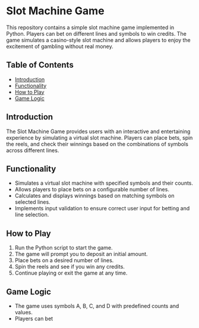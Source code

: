 # Slot Machine Game

This repository contains a simple slot machine game implemented in Python. Players can bet on different lines and symbols to win credits. The game simulates a casino-style slot machine and allows players to enjoy the excitement of gambling without real money.

## Table of Contents

- [Introduction](#introduction)
- [Functionality](#functionality)
- [How to Play](#how-to-play)
- [Game Logic](#game-logic)

## Introduction

The Slot Machine Game provides users with an interactive and entertaining experience by simulating a virtual slot machine. Players can place bets, spin the reels, and check their winnings based on the combinations of symbols across different lines.

## Functionality

- Simulates a virtual slot machine with specified symbols and their counts.
- Allows players to place bets on a configurable number of lines.
- Calculates and displays winnings based on matching symbols on selected lines.
- Implements input validation to ensure correct user input for betting and line selection.

## How to Play

1. Run the Python script to start the game.
2. The game will prompt you to deposit an initial amount.
3. Place bets on a desired number of lines.
4. Spin the reels and see if you win any credits.
5. Continue playing or exit the game at any time.

## Game Logic

- The game uses symbols A, B, C, and D with predefined counts and values.
- Players can bet
